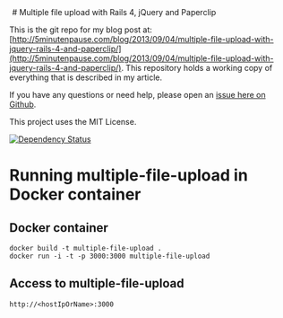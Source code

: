 <!-- Piwik Image Tracker -->
<img src="https://gumpy.crux.uberspace.de/piwik/piwik.php?idsite=3&amp;rec=1" style="width:1px;height:1px;border:0" alt="piwik tracking image" />
<!-- End Piwik -->
# Multiple file upload with Rails 4, jQuery and Paperclip

This is the git repo for my blog post at:
[http://5minutenpause.com/blog/2013/09/04/multiple-file-upload-with-jquery-rails-4-and-paperclip/](http://5minutenpause.com/blog/2013/09/04/multiple-file-upload-with-jquery-rails-4-and-paperclip/).
This repository holds a working copy of everything that is described in my article.  

If you have any questions or need help, please open an [issue here on
Github](https://github.com/5minpause/multiple-file-upload/issues).


This project uses the MIT License.

[![Dependency Status](https://gemnasium.com/5minpause/multiple-file-upload.svg)](https://gemnasium.com/5minpause/multiple-file-upload)

# Running multiple-file-upload in Docker container
## Docker container
```shell
docker build -t multiple-file-upload .
docker run -i -t -p 3000:3000 multiple-file-upload
```
## Access to multiple-file-upload
`http://<hostIpOrName>:3000`
